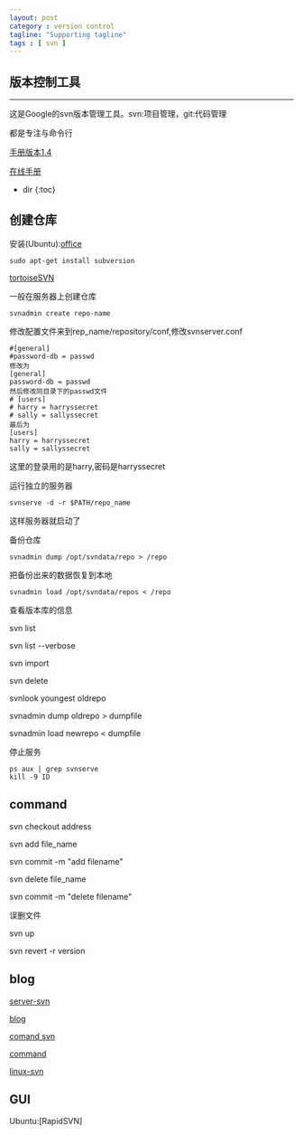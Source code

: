 ```yaml
---
layout: post
category : version control
tagline: "Supporting tagline"
tags : [ svn ]
---
```

版本控制工具
---
<!--more-->
---

这是Google的svn版本管理工具。svn:项目管理，git:代码管理

都是专注与命令行

[手册版本1.4](http://svndoc.iusesvn.com/svnbook/1.4/)

[在线手册](http://linux.51yip.com/search/svn)

* dir
{:toc}

## 创建仓库


安装(Ubuntu):[office](http://subversion.apache.org/packages.html)

	sudo apt-get install subversion


[tortoiseSVN](https://tortoisesvn.net/support.html)

一般在服务器上创建仓库

	svnadmin create repo-name

修改配置文件来到rep\_name/repository/conf,修改svnserver.conf

	#[general]
	#password-db = passwd
	修改为
	[general]
	password-db = passwd
	然后修改同目录下的passwd文件
	# [users]
	# harry = harryssecret
	# sally = sallyssecret
	最后为
	[users]
	harry = harryssecret
	sally = sallyssecret

这里的登录用的是harry,密码是harryssecret

运行独立的服务器

	svnserve -d -r $PATH/repo_name

这样服务器就启动了

备份仓库

	svnadmin dump /opt/svndata/repo > /repo

把备份出来的数据恢复到本地

	svnadmin load /opt/svndata/repos < /repo

查看版本库的信息

svn list

svn list --verbose

svn import

svn delete

svnlook youngest oldrepo

svnadmin dump oldrepo > dumpfile

svnadmin load newrepo < dumpfile

停止服务

	ps aux | grep svnserve
	kill -9 ID

## command

svn checkout address

svn add file\_name

svn commit -m "add filename"

svn delete file\_name

svn commit -m "delete filename"

误删文件

svn up

svn revert -r version

## blog

[server-svn](http://www.cnblogs.com/aLittleBitCool/archive/2011/07/09/2101602.html)

[blog](http://www.cnblogs.com/xd502djj/archive/2011/01/21/1941404.html)

[comand svn](http://www.cnblogs.com/xulb597/archive/2012/07/02/2573575.html)

[command](http://www.cnblogs.com/xulb597/archive/2012/07/02/2573575.html)

[linux-svn](http://blog.chinaunix.net/uid-22150747-id-189264.html)


## GUI

Ubuntu:[RapidSVN]
